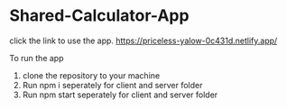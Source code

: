 # Shared-Calculator-App
click the link to use the app.
https://priceless-yalow-0c431d.netlify.app/

To run the app
1. clone the repository to your machine
2. Run npm i seperately for client and server folder
3. Run npm start seperately for  client and server folder
